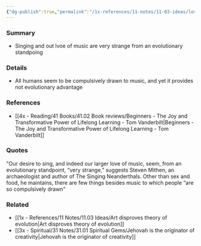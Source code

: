 ```yaml
---
{"dg-publish":true,"permalink":"/1x-references/11-notes/11-03-ideas/love-of-music-does-not-support-theory-of-evolution/","title":"Love of music does not support theory of evolution"}
---
```



### Summary
- Singing and out lvoe of music are very strange from an evolutionary standpoing

### Details
- All humans seem to be compulsively drawn to music, and yet it provides not evolutionary advantage

### References
- [[4x - Reading/41 Books/41.02 Book reviews/Beginners - The Joy and Transformative Power of Lifelong Learning - Tom Vanderbilt\|Beginners - The Joy and Transformative Power of Lifelong Learning - Tom Vanderbilt]]

### Quotes
"Our desire to sing, and indeed our larger love of music, seem, from an evolutionary standpoint, “very strange,” suggests Steven Mithen, an archaeologist and author of The Singing Neanderthals. Other than sex and food, he maintains, there are few things besides music to which people “are so compulsively drawn"

### Related
- [[1x - References/11 Notes/11.03 Ideas/Art disproves theory of evolution\|Art disproves theory of evolution]]
- [[3x - Spiritual/31 Notes/31.01 Spiritual Gems/Jehovah is the originator of creativity\|Jehovah is the originator of creativity]]